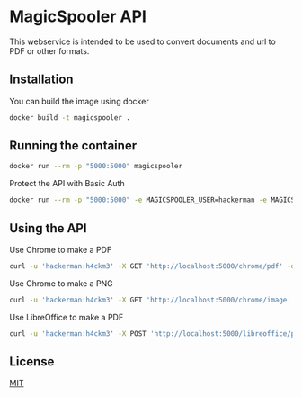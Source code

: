 # MagicSpooler API

This webservice is intended to be used to convert documents and url to PDF or other formats.

## Installation

You can build the image using docker

```bash
docker build -t magicspooler .
```

## Running the container

```bash
docker run --rm -p "5000:5000" magicspooler
```

Protect the API with Basic Auth

```bash
docker run --rm -p "5000:5000" -e MAGICSPOOLER_USER=hackerman -e MAGICSPOOLER_PASSWORD=h4ckm3 magicspooler
```

## Using the API

Use Chrome to make a PDF

```bash
curl -u 'hackerman:h4ckm3' -X GET 'http://localhost:5000/chrome/pdf' -d 'url=https://www.google.com' --output document.pdf
```

Use Chrome to make a PNG

```bash
curl -u 'hackerman:h4ckm3' -X GET 'http://localhost:5000/chrome/image' -d 'url=https://www.google.com' --output document.png
```

Use LibreOffice to make a PDF

```bash
curl -u 'hackerman:h4ckm3' -X POST 'http://localhost:5000/libreoffice/pdf' -F 'file=@/home/hackerman/document.odt' --output document.pdf
```

## License
[MIT](https://choosealicense.com/licenses/mit/)

